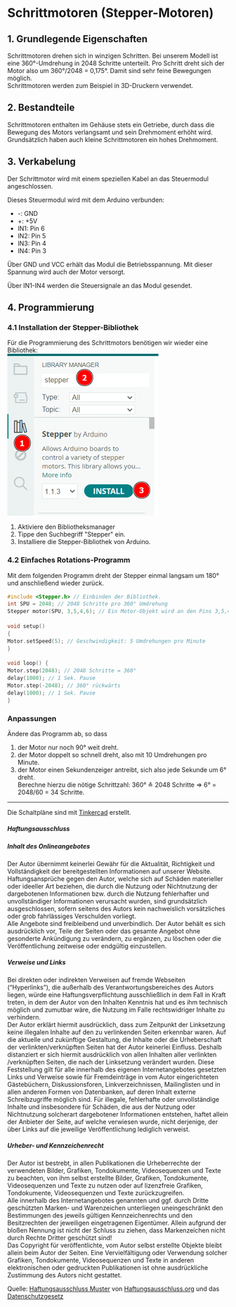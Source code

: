 <link rel="stylesheet" href="https://hi2272.github.io/StyleMD.css">

# Schrittmotoren (Stepper-Motoren) 
## 1. Grundlegende Eigenschaften 
Schrittmotoren drehen sich in winzigen Schritten. Bei unserem Modell ist eine 360°-Umdrehung in 2048 Schritte unterteilt. Pro Schritt dreht sich der Motor also um 360°/2048 = 0,175°. Damit sind sehr feine Bewegungen möglich.  
Schrittmotoren werden zum Beispiel in 3D-Druckern verwendet.

## 2. Bestandteile

Schrittmotoren enthalten im Gehäuse stets ein Getriebe, durch dass die Bewegung des Motors verlangsamt und sein Drehmoment erhöht wird. Grundsätzlich haben auch kleine Schrittmotoren ein hohes Drehmoment.


## 3. Verkabelung

Der Schrittmotor wird mit einem speziellen Kabel an das Steuermodul angeschlossen. 

Dieses Steuermodul wird mit dem Arduino verbunden:
- -: GND
- +: +5V
- IN1: Pin 6 
- IN2: Pin 5
- IN3: Pin 4
- IN4: Pin 3
  
Über GND und VCC erhält das Modul die Betriebsspannung. Mit dieser Spannung wird auch der Motor versorgt.

Über IN1-IN4 werden die Steuersignale an das Modul gesendet.  

## 4. Programmierung
### 4.1 Installation der Stepper-Bibliothek
Für die Programmierung des Schrittmotors benötigen wir wieder eine Bibliothek:  
![alt text](2025-02-05_21-57.png)
1. Aktiviere den Bibliotheksmanager
2. Tippe den Suchbegriff "Stepper" ein.
3. Installiere die Stepper-Bibliothek von Arduino.

### 4.2 Einfaches Rotations-Programm

Mit dem folgenden Programm dreht der Stepper einmal langsam um 180° und anschließend wieder zurück.
```C++
#include <Stepper.h> // Einbinden der Bibliothek.
int SPU = 2048; // 2048 Schritte pro 360° Umdrehung
Stepper motor(SPU, 3,5,4,6); // Ein Motor-Objekt wird an den Pins 3,5,4 und 6 angeschlossen

void setup() 
{
Motor.setSpeed(5); // Geschwindigkeit: 5 Umdrehungen pro Minute
}

void loop() {
Motor.step(2048); // 2048 Schritte = 360°
delay(1000); // 1 Sek. Pause
Motor.step(-2048); // 360° rückwärts
delay(1000); // 1 Sek. Pause
}

```

### Anpassungen

Ändere das Programm ab, so dass
   1. der Motor nur noch 90° weit dreht.
   2. der Motor doppelt so schnell dreht, also mit 10 Umdrehungen pro Minute.
   3. der Motor einen Sekundenzeiger antreibt, sich also jede Sekunde um 6° dreht.   
   Berechne hierzu die nötige Schrittzahl: 360° ≙ 2048 Schritte ⇒ 6° = 2048/60 = 34 Schritte. 


---

<footer >

Die Schaltpläne sind mit <a href="https://www.tinkercad.com/dashboard">Tinkercad</a> erstellt.

<h5>Haftungsausschluss</h5>
  <h5>Inhalt des Onlineangebotes</h5>
  <p>Der Autor übernimmt keinerlei Gewähr für die Aktualität, Richtigkeit und Vollständigkeit der bereitgestellten Informationen auf unserer Website. Haftungsansprüche gegen den Autor, welche sich auf Schäden materieller oder ideeller Art beziehen, die durch die Nutzung oder Nichtnutzung der dargebotenen Informationen bzw. durch die Nutzung fehlerhafter und unvollständiger Informationen verursacht wurden, sind grundsätzlich ausgeschlossen, sofern seitens des Autors kein nachweislich vorsätzliches oder grob fahrlässiges Verschulden vorliegt.<br>
  Alle Angebote sind freibleibend und unverbindlich. Der Autor behält es sich ausdrücklich vor, Teile der Seiten oder das gesamte Angebot ohne gesonderte Ankündigung zu verändern, zu ergänzen, zu löschen oder die Veröffentlichung zeitweise oder endgültig einzustellen.</p>
  <h5>Verweise und Links</h5>
  <p>Bei direkten oder indirekten Verweisen auf fremde Webseiten (“Hyperlinks”), die außerhalb des Verantwortungsbereiches des Autors liegen, würde eine Haftungsverpflichtung ausschließlich in dem Fall in Kraft treten, in dem der Autor von den Inhalten Kenntnis hat und es ihm technisch möglich und zumutbar wäre, die Nutzung im Falle rechtswidriger Inhalte zu verhindern.<br>
  Der Autor erklärt hiermit ausdrücklich, dass zum Zeitpunkt der Linksetzung keine illegalen Inhalte auf den zu verlinkenden Seiten erkennbar waren. Auf die aktuelle und zukünftige Gestaltung, die Inhalte oder die Urheberschaft der verlinkten/verknüpften Seiten hat der Autor keinerlei Einfluss. Deshalb distanziert er sich hiermit ausdrücklich von allen Inhalten aller verlinkten /verknüpften Seiten, die nach der Linksetzung verändert wurden. Diese Feststellung gilt für alle innerhalb des eigenen Internetangebotes gesetzten Links und Verweise sowie für Fremdeinträge in vom Autor eingerichteten Gästebüchern, Diskussionsforen, Linkverzeichnissen, Mailinglisten und in allen anderen Formen von Datenbanken, auf deren Inhalt externe Schreibzugriffe möglich sind. Für illegale, fehlerhafte oder unvollständige Inhalte und insbesondere für Schäden, die aus der Nutzung oder Nichtnutzung solcherart dargebotener Informationen entstehen, haftet allein der Anbieter der Seite, auf welche verwiesen wurde, nicht derjenige, der über Links auf die jeweilige Veröffentlichung lediglich verweist.</p>
  <h5>Urheber- und Kennzeichenrecht</h5>
  <p>Der Autor ist bestrebt, in allen Publikationen die Urheberrechte der verwendeten Bilder, Grafiken, Tondokumente, Videosequenzen und Texte zu beachten, von ihm selbst erstellte Bilder, Grafiken, Tondokumente, Videosequenzen und Texte zu nutzen oder auf lizenzfreie Grafiken, Tondokumente, Videosequenzen und Texte zurückzugreifen.<br>
  Alle innerhalb des Internetangebotes genannten und ggf. durch Dritte geschützten Marken- und Warenzeichen unterliegen uneingeschränkt den Bestimmungen des jeweils gültigen Kennzeichenrechts und den Besitzrechten der jeweiligen eingetragenen Eigentümer. Allein aufgrund der bloßen Nennung ist nicht der Schluss zu ziehen, dass Markenzeichen nicht durch Rechte Dritter geschützt sind!<br>
  Das Copyright für veröffentlichte, vom Autor selbst erstellte Objekte bleibt allein beim Autor der Seiten. Eine Vervielfältigung oder Verwendung solcher Grafiken, Tondokumente, Videosequenzen und Texte in anderen elektronischen oder gedruckten Publikationen ist ohne ausdrückliche Zustimmung des Autors nicht gestattet.</p>

Quelle: <a href="http://www.haftungsausschluss-vorlage.de/">Haftungsausschluss Muster</a> von <a href="http://www.haftungsausschluss.org/">Haftungsausschluss.org</a> und das <a href="http://www.dsgvo-gesetz.de/">Datenschutzgesetz</a>

</footer>
